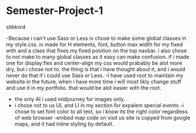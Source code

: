 # Semester-Project-1

stikkord

-Because i can't use Sass or Less iv chose to make some global classes in my style.css. iv made for H elements, font, button max width for my fixed with and a class that fixes my fixed position on the top navbar. i also chose to not make to many global classes as it easy can make confusion. if i made one for display:flex and center-align my css would prabably be alot more dry, but i chose not to. the thing is that i have thought about it, and i would never do that if i could use Sass or Less. 
-I have used root to maintain my website in the future, when i have more time i will most likly change stuff and use it in my portfolio. that would be alot easier with the root. 
- the only AI i used midjourney for images only.
- i chose not to us UL and LI in my section for expalem special events
-i chose to set font color to all text, so i know its the right color regardless of web browser
-embed map code on visit us site is copyed from google maps, and it had inline styling by default. 